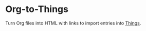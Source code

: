 # Org-to-Things

Turn Org files into HTML with links to import entries into [Things](https://culturedcode.com/things/).

